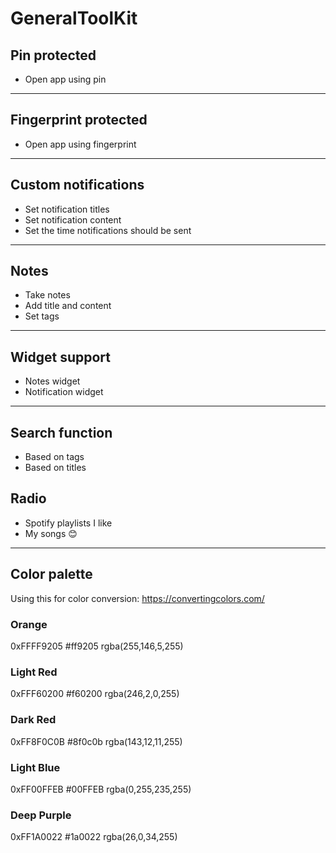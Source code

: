 # GeneralToolKit

## Pin protected

- Open app using pin

---

## Fingerprint protected

- Open app using fingerprint

---

## Custom notifications

- Set notification titles
- Set notification content
- Set the time notifications should be sent

---

## Notes

- Take notes
- Add title and content
- Set tags

---

## Widget support

- Notes widget
- Notification widget

---

## Search function

- Based on tags
- Based on titles

## Radio

- Spotify playlists I like
- My songs 😊

---

## Color palette

Using this for color conversion: https://convertingcolors.com/

### Orange

0xFFFF9205
#ff9205
rgba(255,146,5,255)

### Light Red

0xFFF60200
#f60200
rgba(246,2,0,255)

### Dark Red

0xFF8F0C0B
#8f0c0b
rgba(143,12,11,255)

### Light Blue

0xFF00FFEB
#00FFEB
rgba(0,255,235,255)

### Deep Purple

0xFF1A0022
#1a0022
rgba(26,0,34,255)
